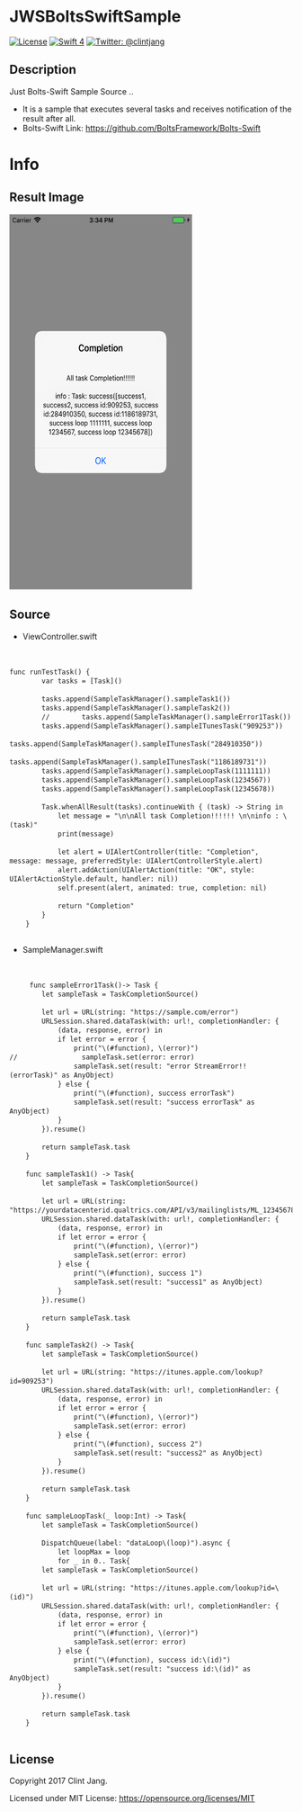 # JWSBoltsSwiftSample
[![License](http://img.shields.io/badge/License-MIT-green.svg?style=flat)](https://github.com/clintjang/JWSBoltsSwiftSample/blob/master/LICENSE) [![Swift 4](https://img.shields.io/badge/Swift-4.0-orange.svg?style=flat)](https://swift.org) [![Twitter: @clintjang](https://img.shields.io/badge/Contact-Twitter-blue.svg?style=flat)](https://twitter.com/clintjang)

## Description

Just Bolts-Swift Sample Source ..
- It is a sample that executes several tasks and receives notification of the result after all.
- Bolts-Swift Link: https://github.com/BoltsFramework/Bolts-Swift

# Info
## Result Image

<img width="325" height="667" src="/Image/result_image.png"></img>

## Source
- ViewController.swift
<pre><code>

func runTestTask() {
        var tasks = [Task<AnyObject>]()
        
        tasks.append(SampleTaskManager().sampleTask1())
        tasks.append(SampleTaskManager().sampleTask2())
        //        tasks.append(SampleTaskManager().sampleError1Task())
        tasks.append(SampleTaskManager().sampleITunesTask("909253"))
        tasks.append(SampleTaskManager().sampleITunesTask("284910350"))
        tasks.append(SampleTaskManager().sampleITunesTask("1186189731"))
        tasks.append(SampleTaskManager().sampleLoopTask(1111111))
        tasks.append(SampleTaskManager().sampleLoopTask(1234567))
        tasks.append(SampleTaskManager().sampleLoopTask(12345678))
        
        Task<AnyObject>.whenAllResult(tasks).continueWith { (task) -> String in
            let message = "\n\nAll task Completion!!!!!! \n\ninfo : \(task)"
            print(message)
            
            let alert = UIAlertController(title: "Completion", message: message, preferredStyle: UIAlertControllerStyle.alert)
            alert.addAction(UIAlertAction(title: "OK", style: UIAlertActionStyle.default, handler: nil))
            self.present(alert, animated: true, completion: nil)
            
            return "Completion"
        }
    }

</code></pre>

- SampleManager.swift

<pre><code>

     func sampleError1Task()-> Task<AnyObject> {
        let sampleTask = TaskCompletionSource<AnyObject>()
        
        let url = URL(string: "https://sample.com/error")
        URLSession.shared.dataTask(with: url!, completionHandler: {
            (data, response, error) in
            if let error = error {
                print("\(#function), \(error)")
//                sampleTask.set(error: error)
                sampleTask.set(result: "error StreamError!!(errorTask)" as AnyObject)
            } else {
                print("\(#function), success errorTask")
                sampleTask.set(result: "success errorTask" as AnyObject)
            }
        }).resume()
        
        return sampleTask.task
    }
    
    func sampleTask1() -> Task<AnyObject>{
        let sampleTask = TaskCompletionSource<AnyObject>()
        
        let url = URL(string: "https://yourdatacenterid.qualtrics.com/API/v3/mailinglists/ML_1234567890AbCdE/samples/PL_123456890AbCdE")
        URLSession.shared.dataTask(with: url!, completionHandler: {
            (data, response, error) in
            if let error = error {
                print("\(#function), \(error)")
                sampleTask.set(error: error)
            } else {
                print("\(#function), success 1")
                sampleTask.set(result: "success1" as AnyObject)
            }
        }).resume()
        
        return sampleTask.task
    }
    
    func sampleTask2() -> Task<AnyObject>{
        let sampleTask = TaskCompletionSource<AnyObject>()
        
        let url = URL(string: "https://itunes.apple.com/lookup?id=909253")
        URLSession.shared.dataTask(with: url!, completionHandler: {
            (data, response, error) in
            if let error = error {
                print("\(#function), \(error)")
                sampleTask.set(error: error)
            } else {
                print("\(#function), success 2")
                sampleTask.set(result: "success2" as AnyObject)
            }
        }).resume()
        
        return sampleTask.task
    }
    
    func sampleLoopTask(_ loop:Int) -> Task<AnyObject>{
        let sampleTask = TaskCompletionSource<AnyObject>()
        
        DispatchQueue(label: "dataLoop\(loop)").async {
            let loopMax = loop
            for _ in 0..<loopMax {
            }
            print("\(#function), success loop \(loopMax)")
            sampleTask.set(result: "success loop \(loopMax)" as AnyObject)
        }
        
        return sampleTask.task
    }
    
    func sampleITunesTask(_ id:String) -> Task<AnyObject>{
        let sampleTask = TaskCompletionSource<AnyObject>()
        
        let url = URL(string: "https://itunes.apple.com/lookup?id=\(id)")
        URLSession.shared.dataTask(with: url!, completionHandler: {
            (data, response, error) in
            if let error = error {
                print("\(#function), \(error)")
                sampleTask.set(error: error)
            } else {
                print("\(#function), success id:\(id)")
                sampleTask.set(result: "success id:\(id)" as AnyObject)
            }
        }).resume()
        
        return sampleTask.task
    }

</code></pre>

## License

Copyright 2017 Clint Jang.

Licensed under MIT License: https://opensource.org/licenses/MIT